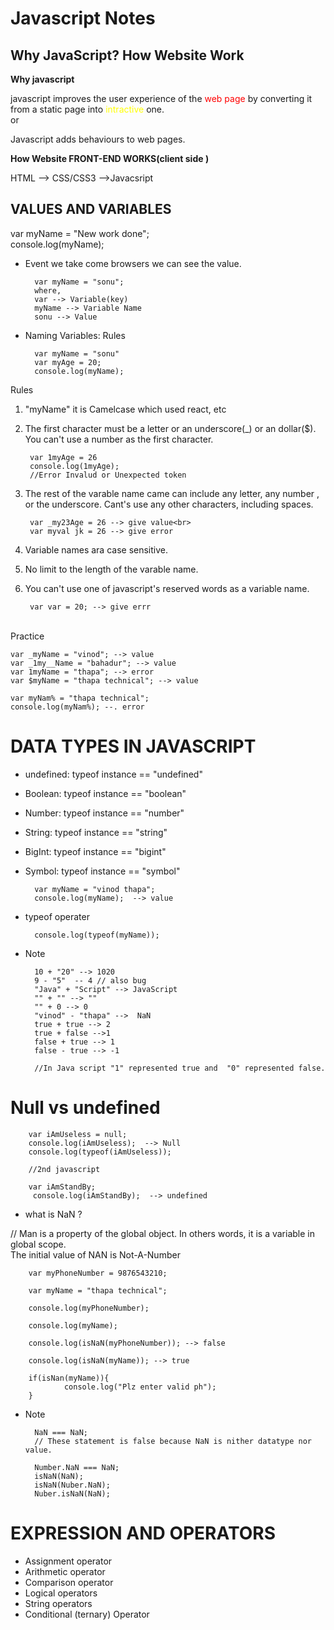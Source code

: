 # Javascript Notes

## Why JavaScript? How Website Work

<b>Why javascript</b><br>

javascript improves the user experience of the <span style="color:red"> web page </span> by converting it from a static page into <span style="color:yellow"> intractive </span> one.<br>
            or <br>
    
Javascript adds behaviours to web pages.

<b>How Website FRONT-END WORKS(client side )</b><br>

HTML --> CSS/CSS3 -->Javacsript

## VALUES AND VARIABLES

var myName = "New work done";<br>
console.log(myName);

- Event we take come browsers we can see the value.

        var myName = "sonu";
        where,
        var --> Variable(key)
        myName --> Variable Name
        sonu --> Value

- Naming Variables: Rules <br>

        var myName = "sonu"
        var myAge = 20;
        console.log(myName);


Rules
1. "myName" it is Camelcase which used react, etc
2. The first character must be a letter or an underscore(_) or an dollar($). You can't use a number as the first character.<br>

        var 1myAge = 26
        console.log(1myAge);
        //Error Invalud or Unexpected token
3. The rest of the varable name came can include any letter, any number , or the underscore. Cant's use any other characters, including spaces.

        var _my23Age = 26 --> give value<br>
        var myval jk = 26 --> give error

4. Variable names ara case sensitive.

5. No limit to the length of the varable name. 

6. You can't use one of javascript's reserved words as a variable name.

        var var = 20; --> give errr

<br>Practice

    var _myName = "vinod"; --> value
    var _1my__Name = "bahadur"; --> value
    var 1myName = "thapa"; --> error
    var $myName = "thapa technical"; --> value
    
    var myNam% = "thapa technical";
    console.log(myNam%); --. error


# DATA TYPES IN JAVASCRIPT

- undefined: typeof instance == "undefined"
- Boolean: typeof instance == "boolean"
- Number: typeof instance == "number"
- String: typeof instance == "string"
- BigInt: typeof instance == "bigint"
- Symbol: typeof instance == "symbol"

        var myName = "vinod thapa";
        console.log(myName);  --> value


- typeof operater

        console.log(typeof(myName));


- Note

        10 + "20" --> 1020
        9 - "5"  -- 4 // also bug
        "Java" + "Script" --> JavaScript
        "" + "" --> ""
        "" + 0 --> 0
        "vinod" - "thapa" -->  NaN
        true + true --> 2
        true + false -->1
        false + true --> 1
        false - true --> -1 

        //In Java script "1" represented true and  "0" represented false.

# Null vs undefined

        var iAmUseless = null;
        console.log(iAmUseless);  --> Null
        console.log(typeof(iAmUseless));
        
        //2nd javascript

        var iAmStandBy;
         console.log(iAmStandBy);  --> undefined
 
 - what is NaN ?

// Man is a property of the global object. In others words, it is a variable in global scope. <br> The initial value of NAN is Not-A-Number

        
        var myPhoneNumber = 9876543210;

        var myName = "thapa technical";

        console.log(myPhoneNumber);

        console.log(myName);

        console.log(isNaN(myPhoneNumber)); --> false

        console.log(isNaN(myName)); --> true

        if(isNan(myName)){
                console.log("Plz enter valid ph");
        }


- Note
     
        NaN === NaN; 
        // These statement is false because NaN is nither datatype nor value.

        Number.NaN === NaN;
        isNaN(NaN);
        isNaN(Nuber.NaN);
        Nuber.isNaN(NaN);

# EXPRESSION AND OPERATORS

- Assignment operator
- Arithmetic operator
- Comparison operator
- Logical operators
- String operators
- Conditional (ternary) Operator

